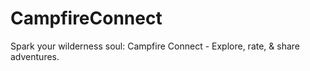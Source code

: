 # CampfireConnect
Spark your wilderness soul: Campfire Connect - Explore, rate, &amp; share adventures. 
